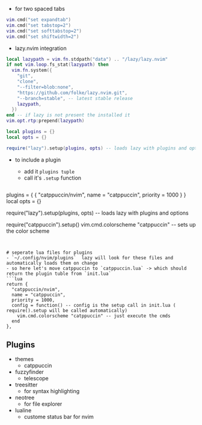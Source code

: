 
- for two spaced tabs
```lua
vim.cmd("set expandtab")
vim.cmd("set tabstop=2")
vim.cmd("set softtabstop=2")
vim.cmd("set shiftwidth=2")
```
- lazy.nvim integration
```lua
local lazypath = vim.fn.stdpath("data") .. "/lazy/lazy.nvim"
if not vim.loop.fs_stat(lazypath) then
  vim.fn.system({
    "git",
    "clone",
    "--filter=blob:none",
    "https://github.com/folke/lazy.nvim.git",
    "--branch=stable", -- latest stable release
    lazypath,
  })
end -- if lazy is not present the installed it
vim.opt.rtp:prepend(lazypath)

local plugins = {}
local opts = {}

require("lazy").setup(plugins, opts) -- loads lazy with plugins and options

```
- to include a plugin 
	- add it `plugins tuple`
	- call it's `.setup` function

  ```lua
plugins = {
{ "catppuccin/nvim", name = "catppuccin", priority = 1000 }
}
local opts = {}

require("lazy").setup(plugins, opts) -- loads lazy with plugins and options

require("catppuccin").setup()
vim.cmd.colorscheme "catppuccin" -- sets up the color scheme


```


# seperate lua files for plugins
- `~/.config/nvim/plugins`  lazy will look for these files and automatically loads them on change
- so here let's move catppuccin to `catppuccin.lua` -> which should return the plugin tuble from `init.lua`
```lua
return {
  "catppuccin/nvim",
  name = "catppuccin",
  priority = 1000,
  config = function() -- config is the setup call in init.lua ( require().setup will be called automatically)
    vim.cmd.colorscheme "catppuccin" -- just execute the cmds
  end
},
```




## Plugins
- themes
	- catppuccin
 - fuzzyfinder
	 - telescope
- treesitter
	- for syntax highlighting
 - neotree
	 - for file explorer 
- lualine
	- custome status bar for nvim